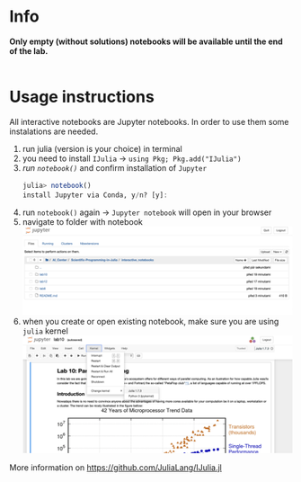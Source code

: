 # Info  
**Only empty (without solutions) notebooks will be available until the end of the lab.**
<br/><br/>
# Usage instructions
All interactive notebooks are Jupyter notebooks. 
In order to use them some instalations are needed.

1) run julia (version is your choice) in terminal
2) you need to install `IJulia` -> `using Pkg; Pkg.add("IJulia")`
3) *run `notebook()`* and confirm installation of `Jupyter`
    ```julia
    julia> notebook()
    install Jupyter via Conda, y/n? [y]:
    ```
4) run `notebook()` again -> `Jupyter notebook` will open in your browser
5) navigate to folder with notebook
    ![navigate](jupyter-example.png)
6) when you create or open existing notebook, make sure you are using `julia` kernel
    ![kernel-change](kernel-change.png)


More information on https://github.com/JuliaLang/IJulia.jl
